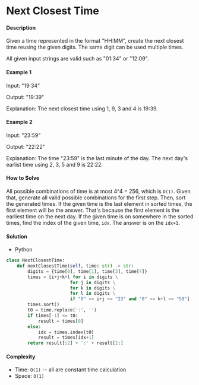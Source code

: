 # Next Closest Time

#### Description

Given a time represented in the format "HH:MM", create the next closest time reusing the given digits. The same digit can be used multiple times.

All given input strings are valid such as "01:34" or "12:09".

#### Example 1

Input: "19:34"

Output: "19:39"

Explanation: The next closest time using 1, 9, 3 and 4 is 19:39.

#### Example 2

Input: "23:59"

Output: "22:22"

Explanation: The time "23:59" is the last minute of the day. The next day's earlist time using 2, 3, 5 and 9 is 22:22.

#### How to Solve

All possible combinations of time is at most 4^4 = 256, which is `O(1)`.
Given that, generate all valid possible combinations for the first step.
Then, sort the generated times.
If the given time is the last element in sorted times, the first element will be the answer. That's because the first element is the earliest time on the next day.
If the given time is on somewhere in the sorted times,
find the index of the given time, `idx`. The answer is on the `idx+1`.

#### Solution

- Python

```python
class NextClosestTime:
    def nextClosestTime(self, time: str) -> str:
        digits = {time[0], time[1], time[3], time[4]}
        times = [i+j+k+l for i in digits \
                        for j in digits \
                        for k in digits \
                        for l in digits \
                        if "0" <= i+j <= "23" and "0" <= k+l <= "59"]
        times.sort()
        t0 = time.replace(':', '')
        if times[-1] <= t0:
            result = times[0]
        else:
            idx = times.index(t0)
            result = times[idx+1]
        return result[:2] + ':' + result[2:]
```

#### Complexity

- Time: `O(1)` -- all are constant time calculation
- Space: `O(1)`